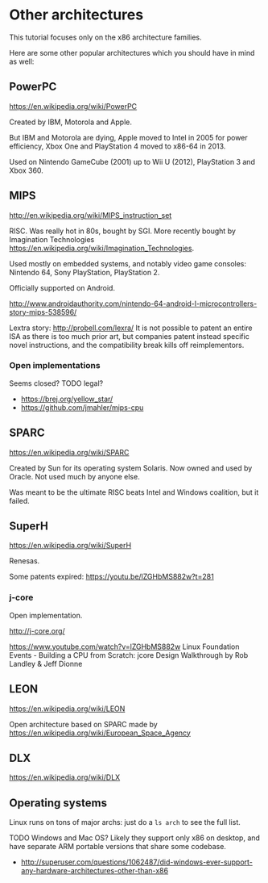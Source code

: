 # Other architectures

This tutorial focuses only on the x86 architecture families.

Here are some other popular architectures which you should have in mind as well:

## PowerPC

<https://en.wikipedia.org/wiki/PowerPC>

Created by IBM, Motorola and Apple.

But IBM and Motorola are dying, Apple moved to Intel in 2005 for power efficiency, Xbox One and PlayStation 4 moved to x86-64 in 2013.

Used on Nintendo GameCube (2001) up to Wii U (2012), PlayStation 3 and Xbox 360.

## MIPS

<http://en.wikipedia.org/wiki/MIPS_instruction_set>

RISC. Was really hot in 80s, bought by SGI. More recently bought by Imagination Technologies <https://en.wikipedia.org/wiki/Imagination_Technologies>.

Used mostly on embedded systems, and notably video game consoles: Nintendo 64, Sony PlayStation, PlayStation 2.

Officially supported on Android.

<http://www.androidauthority.com/nintendo-64-android-l-microcontrollers-story-mips-538596/>

Lextra story: <http://probell.com/lexra/> It is not possible to patent an entire ISA as there is too much prior art, but companies patent instead specific novel instructions, and the compatibility break kills off reimplementors.

### Open implementations

Seems closed? TODO legal?

- <https://brej.org/yellow_star/>
- <https://github.com/jmahler/mips-cpu>

## SPARC

<https://en.wikipedia.org/wiki/SPARC>

Created by Sun for its operating system Solaris. Now owned and used by Oracle. Not used much by anyone else.

Was meant to be the ultimate RISC beats Intel and Windows coalition, but it failed.

## SuperH

<https://en.wikipedia.org/wiki/SuperH>

Renesas.

Some patents expired: <https://youtu.be/lZGHbMS882w?t=281>

### j-core

Open implementation.

<http://j-core.org/>

<https://www.youtube.com/watch?v=lZGHbMS882w> Linux Foundation Events - Building a CPU from Scratch: jcore Design Walkthrough by Rob Landley & Jeff Dionne 

## LEON

<https://en.wikipedia.org/wiki/LEON>

Open architecture based on SPARC made by <https://en.wikipedia.org/wiki/European_Space_Agency>

## DLX

<https://en.wikipedia.org/wiki/DLX>

## Operating systems

Linux runs on tons of major archs: just do a `ls arch` to see the full list.

TODO Windows and Mac OS? Likely they support only x86 on desktop, and have separate ARM portable versions that share some codebase.

- <http://superuser.com/questions/1062487/did-windows-ever-support-any-hardware-architectures-other-than-x86>

